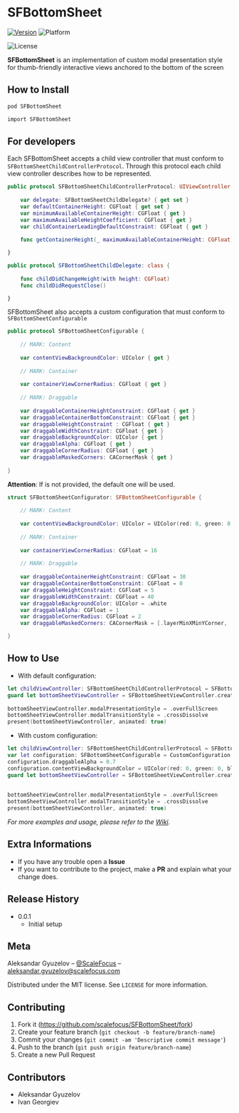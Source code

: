 # SFBottomSheet

[![Version][version]](http://cocoapods.org/pods/SFBottomSheet/)
![Platform][platform]
<!-- [![Build Status][travis-image]][travis-url]
![Downloads](https://img.shields.io/cocoapods/dt/TDBadgedCell.svg?style=flat-square)
 -->

![License](https://img.shields.io/cocoapods/l/TDBadgedCell.svg?style=flat-square)

**SFBottomSheet** is an implementation of custom modal presentation style for thumb-friendly interactive views anchored to the bottom of the screen


## How to Install

```sh
pod SFBottomSheet
```
```sh
import SFBottomSheet
```


## For developers

Each SFBottomSheet accepts a child view controller that must conform to ``SFBottomSheetChildControllerProtocol``. Through this protocol each child view controller describes how to be represented.

```swift
public protocol SFBottomSheetChildControllerProtocol: UIViewController {
    
    var delegate: SFBottomSheetChildDelegate? { get set }
    var defaultContainerHeight: CGFloat { get set }
    var minimumAvailableContainerHeight: CGFloat { get }
    var maximumAvailableHeightCoefficient: CGFloat { get }
    var childContainerLeadingDefaultConstraint: CGFloat { get }
    
    func getContainerHeight(_ maximumAvailableContainerHeight: CGFloat) -> CGFloat

}

public protocol SFBottomSheetChildDelegate: class {
    
    func childDidChangeHeight(with height: CGFloat)
    func childDidRequestClose()

}
```

SFBottomSheet also accepts a custom configuration that must conform to ``SFBottomSheetConfigurable``

```swift
public protocol SFBottomSheetConfigurable {
    
    // MARK: Content
    
    var contentViewBackgroundColor: UIColor { get }
    
    // MARK: Container
    
    var containerViewCornerRadius: CGFloat { get }
    
    // MARK: Draggable
    
    var draggableContainerHeightConstraint: CGFloat { get }
    var draggableContainerBottomConstraint: CGFloat { get }
    var draggableHeightConstraint : CGFloat { get }
    var draggableWidthConstraint: CGFloat { get }
    var draggableBackgroundColor: UIColor { get }
    var draggableAlpha: CGFloat { get }
    var draggableCornerRadius: CGFloat { get }
    var draggableMaskedCorners: CACornerMask { get }
    
}
```
**Attention**: If is not provided, the default one will be used.

```swift
struct SFBottomSheetConfigurator: SFBottomSheetConfigurable {
    
    // MARK: Content
    
    var contentViewBackgroundColor: UIColor = UIColor(red: 0, green: 0, blue: 0, alpha: 0.4)
    
    // MARK: Container
    
    var containerViewCornerRadius: CGFloat = 16
        
    // MARK: Draggable
    
    var draggableContainerHeightConstraint: CGFloat = 30
    var draggableContainerBottomConstraint: CGFloat = 0
    var draggableHeightConstraint: CGFloat = 5
    var draggableWidthConstraint: CGFloat = 40
    var draggableBackgroundColor: UIColor = .white
    var draggableAlpha: CGFloat = 1
    var draggableCornerRadius: CGFloat = 2
    var draggableMaskedCorners: CACornerMask = [.layerMinXMinYCorner, .layerMaxXMinYCorner, .layerMaxXMaxYCorner, .layerMinXMaxYCorner]

}
```


## How to Use

* With default configuration: 
```swift
let childViewController: SFBottomSheetChildControllerProtocol = SFBottomSheetChildViewController()
guard let bottomSheetViewController = SFBottomSheetViewController.createScene(child: childViewController,
                                                                        didFinishWithoutSelection: nil) else { return }
bottomSheetViewController.modalPresentationStyle = .overFullScreen
bottomSheetViewController.modalTransitionStyle = .crossDissolve
present(bottomSheetViewController, animated: true)
```

* With custom configuration:
```swift
let childViewController: SFBottomSheetChildControllerProtocol = SFBottomSheetChildViewController()
var let configuration: SFBottomSheetConfigurable = CustomConfiguration()
configuration.draggableAlpha = 0.7
configuration.contentViewBackgroundColor = UIColor(red: 0, green: 0, blue: 0, alpha: 0.8)
guard let bottomSheetViewController = SFBottomSheetViewController.createScene(child: childViewController,
                                                                        configuration: configuration,
                                                                        didFinishWithoutSelection: nil) else { return }
bottomSheetViewController.modalPresentationStyle = .overFullScreen
bottomSheetViewController.modalTransitionStyle = .crossDissolve
present(bottomSheetViewController, animated: true)
```

_For more examples and usage, please refer to the [Wiki][wiki]._


## Extra Informations

* If you have any trouble open a **Issue**
* If you want to contribute to the project, make a **PR** and explain what your change does.
## Release History

* 0.0.1
    * Initial setup


## Meta

Aleksandar Gyuzelov – [@ScaleFocus](https://github.com/scalefocus) – aleksandar.gyuzelov@scalefocus.com

Distributed under the MIT license. See ``LICENSE`` for more information.


## Contributing

1. Fork it (<https://github.com/scalefocus/SFBottomSheet/fork>)
2. Create your feature branch (`git checkout -b feature/branch-name`)
3. Commit your changes (`git commit -am 'Descriptive commit message'`)
4. Push to the branch (`git push origin feature/branch-name`)
5. Create a new Pull Request


## Contributors

* Aleksandar Gyuzelov
* Ivan Georgiev

<!-- Markdown link & img dfn's -->
[version]: https://img.shields.io/cocoapods/v/SFBottomSheet
[platform]: https://img.shields.io/cocoapods/p/SFBottomSheet?color=red

[license]: https://img.shields.io/cocoapods/l/SFBottomSheet?color=blue
[travis-image]: https://img.shields.io/travis/dbader/node-datadog-metrics/master.svg?style=flat-square
[travis-url]: https://travis-ci.org/dbader/node-datadog-metrics
[wiki]: https://github.com/scalefocus/SFBottomSheet/wiki